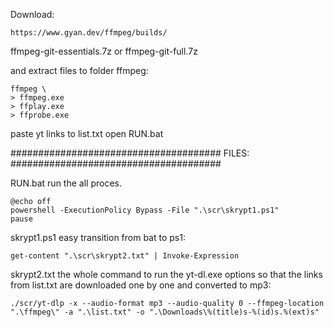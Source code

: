 Download:

    https://www.gyan.dev/ffmpeg/builds/

ffmpeg-git-essentials.7z
or 
ffmpeg-git-full.7z

and extract files to folder ffmpeg:

    ffmpeg \ 
    > ffmpeg.exe
    > ffplay.exe
    > ffprobe.exe

paste yt links to list.txt
open RUN.bat

######################################
FILES:
######################################

RUN.bat 
run the all proces.

    @echo off
    powershell -ExecutionPolicy Bypass -File ".\scr\skrypt1.ps1"
    pause  

skrypt1.ps1 
easy transition from bat to ps1:

    get-content ".\scr\skrypt2.txt" | Invoke-Expression

skrypt2.txt 
the whole command to run the yt-dl.exe options so that the links from list.txt are downloaded one by one and converted to mp3:

    ./scr/yt-dlp -x --audio-format mp3 --audio-quality 0 --ffmpeg-location ".\ffmpeg\" -a ".\list.txt" -o ".\Downloads\%(title)s-%(id)s.%(ext)s"


